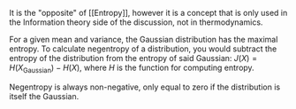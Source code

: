 It is the "opposite" of [[Entropy]], however it is a concept that is only used in the Information theory side of the discussion, not in thermodynamics.

For a given mean and variance, the Gaussian distribution has the maximal entropy. To calculate negentropy of a distribution, you would subtract the entropy of the distribution from the entropy of said Gaussian: $J(X) = H(X_{\text{Gaussian}}) - H(X)$, where $H$ is the function for computing entropy.

Negentropy is always non-negative, only equal to zero if the distribution is itself the Gaussian.